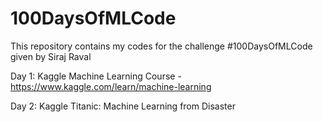 # 100DaysOfMLCode
This repository contains my codes for the challenge #100DaysOfMLCode given by Siraj Raval

Day 1: Kaggle Machine Learning Course - https://www.kaggle.com/learn/machine-learning

Day 2: Kaggle Titanic: Machine Learning from Disaster
